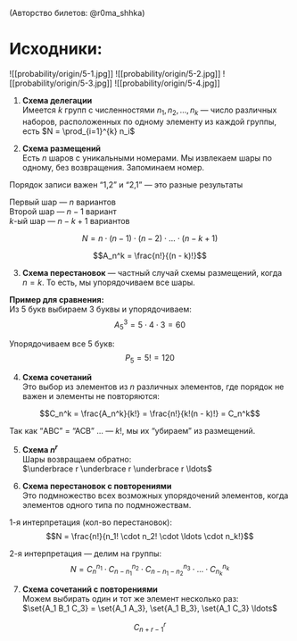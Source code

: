 (Авторство билетов: @r0ma_shhka)

# Исходники:
![[probability/origin/5-1.jpg]]
![[probability/origin/5-2.jpg]]
![[probability/origin/5-3.jpg]]
![[probability/origin/5-4.jpg]]

1) **Схема делегации**  
Имеется $k$ групп с численностями $n_1, n_2, \ldots, n_k$ — число различных наборов, расположенных по одному элементу из каждой группы, есть $N = \prod_{i=1}^{k} n_i$

2) **Схема размещений**  
Есть $n$ шаров с уникальными номерами. Мы извлекаем шары по одному, без возвращения. Запоминаем номер.

Порядок записи важен “1,2” и “2,1” — это разные результаты

Первый шар — $n$ вариантов  
Второй шар — $n - 1$ вариант  
$k$-ый шар — $n - k + 1$ вариантов

$$N = n \cdot (n - 1) \cdot (n - 2) \cdot \ldots \cdot (n - k + 1)$$

$$A_n^k = \frac{n!}{(n - k)!}$$

3) **Схема перестановок** — частный случай схемы размещений, когда $n = k$. То есть, мы упорядочиваем все шары.

**Пример для сравнения:**  
Из 5 букв выбираем 3 буквы и упорядочиваем:  
$$A_5^3 = 5 \cdot 4 \cdot 3 = 60$$

Упорядочиваем все 5 букв:  
$$P_5 = 5! = 120$$

4) **Схема сочетаний**  
Это выбор из элементов из $n$ различных элементов, где порядок не важен и элементы не повторяются:

$$C_n^k = \frac{A_n^k}{k!} = \frac{n!}{k!(n - k)!} = C_n^k$$

Так как “ABC” = “ACB” ... — $k!$, мы их “убираем” из размещений.

5) **Схема $n^r$**  
Шары возвращаем обратно:  
$\underbrace r \underbrace r \underbrace r \ldots$

6) **Схема перестановок с повторениями**  
Это подмножество всех возможных упорядочений элементов, когда элементов одного типа по подмножествам.

1-я интерпретация (кол-во перестановок):  
$$N = \frac{n!}{n_1! \cdot n_2! \cdot \ldots \cdot n_k!}$$

2-я интерпретация — делим на группы:  
$$N = C_n^{n_1} \cdot C_{n - n_1}^{n_2} \cdot C_{n - n_1 - n_2}^{n_3} \cdot \ldots \cdot C_{n_k}^{n_k}$$

7) **Схема сочетаний с повторениями**  
Можем выбирать один и тот же элемент несколько раз:  
$\set{A_1 B_1 C_3} = \set{A_1 A_3}, \set{A_1 B_3}, \set{A_1 C_3} \ldots$

$$C_{n + r - 1}^r$$
